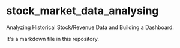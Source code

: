 # stock_market_data_analysing
Analyzing Historical Stock/Revenue Data and Building a Dashboard.

It's a markdown file in this repository.

